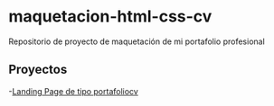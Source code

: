 # maquetacion-html-css-cv

Repositorio de proyecto de maquetación de mi portafolio profesional

## Proyectos

-[Landing Page de tipo portafoliocv](https://isc-francisco-martinez-Argueta.github.io/maquetacion-html-css-cv/portafolio-cv)

